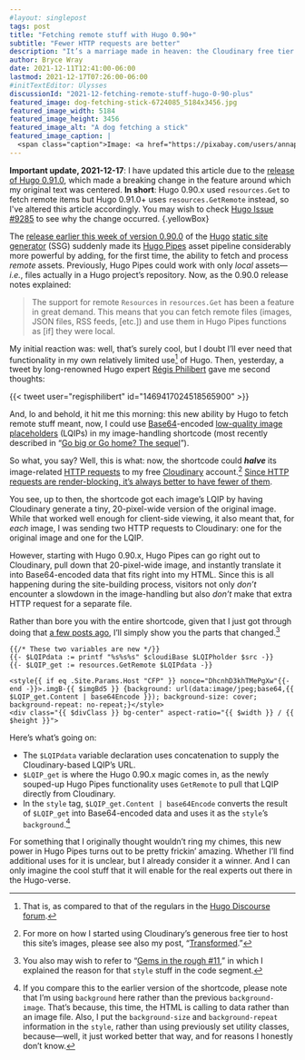 ```yaml
---
#layout: singlepost
tags: post
title: "Fetching remote stuff with Hugo 0.90+"
subtitle: "Fewer HTTP requests are better"
description: "It’s a marriage made in heaven: the Cloudinary free tier and Hugo Pipes’ new ability to grab remote items."
author: Bryce Wray
date: 2021-12-11T12:41:00-06:00
lastmod: 2021-12-17T07:26:00-06:00
#initTextEditor: Ulysses
discussionId: "2021-12-fetching-remote-stuff-hugo-0-90-plus"
featured_image: dog-fetching-stick-6724085_5184x3456.jpg
featured_image_width: 5184
featured_image_height: 3456
featured_image_alt: "A dog fetching a stick"
featured_image_caption: |
  <span class="caption">Image: <a href="https://pixabay.com/users/annapowa-17446403/?utm_source=link-attribution&amp;utm_medium=referral&amp;utm_campaign=image&amp;utm_content=6724085">Anna Powałowska</a>; <a href="https://pixabay.com/?utm_source=link-attribution&amp;utm_medium=referral&amp;utm_campaign=image&amp;utm_content=6724085">Pixabay</a></span>
---
```


**Important update, 2021-12-17**: I have updated this article due to the [release of Hugo 0.91.0](https://github.com/gohugoio/hugo/releases/tag/v0.91.0), which made a breaking change in the feature around which my original text was centered. **In short**: Hugo 0.90.x used `resources.Get` to fetch remote items but Hugo 0.91.0+ uses `resources.GetRemote` instead, so I've altered this article accordingly. You may wish to check [Hugo Issue #9285](https://github.com/gohugoio/hugo/issues/9285) to see why the change occurred.
{.yellowBox}

The [release earlier this week of version 0.90.0](https://github.com/gohugoio/hugo/releases/tag/v0.90.0) of the [Hugo](https://gohugo.io) [static site generator](https://jamstack.org/generators) (SSG) suddenly made its [Hugo Pipes](https://gohugo.io/hugo-pipes) asset pipeline considerably more powerful by adding, for the first time, the ability to fetch and process *remote* assets. Previously, Hugo Pipes could work with only *local* assets—*i.e.*, files actually in a Hugo project’s repository. Now, as the 0.90.0 release notes explained:

> The support for remote `Resources` in `resources.Get` has been a feature in great demand. This means that you can fetch remote files (images, JSON files, RSS feeds, [etc.]) and use them in Hugo Pipes functions as [if] they were local.

My initial reaction was: well, that’s surely cool, but I doubt I’ll ever need that functionality in my own relatively limited use[^1] of Hugo. Then, yesterday, a tweet by long-renowned Hugo expert [Régis Philibert](https://github.com/regisphilibert) gave me second thoughts:

{{< tweet user="regisphilibert" id="1469417024518565900" >}}

And, lo and behold, it hit me this morning: this new ability by Hugo to fetch remote stuff meant, now, I could use [Base64](https://en.wikipedia.org/wiki/Base64)-encoded [low-quality image placeholders](https://www.guypo.com/introducing-lqip-low-quality-image-placeholders) (LQIPs) in my image-handling shortcode (most recently described in “[Go big or Go home? The sequel](/posts/2021/11/go-big-go-home-sequel)”).

So what, you say? Well, this is what: now, the shortcode could ***halve*** its image-related [HTTP requests](https://developer.mozilla.org/en-US/docs/Web/HTTP/Overview) to my free [Cloudinary](https://cloudinary.com) account.[^2] [Since HTTP requests are render-blocking, it’s always better to have fewer of them](https://blog.hubspot.com/marketing/reduce-http-requests).

You see, up to then, the shortcode got each image’s LQIP by having Cloudinary generate a tiny, 20-pixel-wide version of the original image. While that worked well enough for client-side viewing, it also meant that, for *each* image, I was sending two HTTP requests to Cloudinary: one for the original image and one for the LQIP.

However, starting with Hugo 0.90.x, Hugo Pipes can go right out to Cloudinary, pull down that 20-pixel-wide image, and instantly translate it into Base64-encoded data that fits right into my HTML. Since this is all happening during the site-building process, visitors not only *don’t* encounter a slowdown in the image-handling but also *don’t* make that extra HTTP request for a separate file.

Rather than bore you with the entire shortcode, given that I just got through doing that [a few posts ago](/posts/2021/11/go-big-go-home-sequel), I’ll simply show you the parts that changed.[^4]

```go-html-template
{{/* These two variables are new */}}
{{- $LQIPdata := printf "%s%s%s" $cloudiBase $LQIPholder $src -}}
{{- $LQIP_get := resources.GetRemote $LQIPdata -}}

<style{{ if eq .Site.Params.Host "CFP" }} nonce="DhcnhD3khTMePgXw"{{- end -}}>.imgB-{{ $imgBd5 }} {background: url(data:image/jpeg;base64,{{ $LQIP_get.Content | base64Encode }}); background-size: cover; background-repeat: no-repeat;}</style>
<div class="{{ $divClass }} bg-center" aspect-ratio="{{ $width }} / {{ $height }}">
```

Here’s what’s going on:

- The `$LQIPdata` variable declaration uses concatenation to supply the Cloudinary-based LQIP’s URL.
- `$LQIP_get` is where the Hugo 0.90.x magic comes in, as the newly souped-up Hugo Pipes functionality uses `GetRemote` to pull that LQIP directly from Cloudinary.
- In the `style` tag, `$LQIP_get.Content | base64Encode` converts the result of `$LQIP_get` into Base64-encoded data and uses it as the `style`’s `background`.[^5]

For something that I originally thought wouldn’t ring my chimes, this new power in Hugo Pipes turns out to be pretty frickin’ amazing. Whether I’ll find additional uses for it is unclear, but I already consider it a winner. And I can only imagine the cool stuff that it will enable for the real experts out there in the Hugo-verse.

[^1]:	That is, as compared to that of the regulars in the [Hugo Discourse forum](https://discourse.gohugo.io).

[^2]:	For more on how I started using Cloudinary’s generous free tier to host this site’s images, please see also my post, “[Transformed](/posts/2020/07/transformed).”

[^4]:	You also may wish to refer to “[Gems in the rough #11](/posts/2021/11/gems-in-rough-11),” in which I explained the reason for that `style` stuff in the code segment.

[^5]:	If you compare this to the earlier version of the shortcode, please note that I’m using `background` here rather than the previous `background-image`. That’s because, this time, the HTML is calling to data rather than an image file. Also, I put the `background-size` and `background-repeat` information in the `style`, rather than using previously set utility classes, because—well, it just worked better that way, and for reasons I honestly don’t know.

